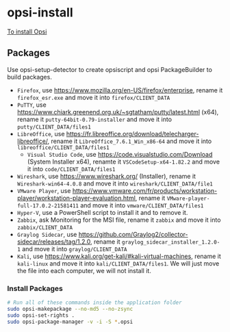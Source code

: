 # opsi-install

[To install Opsi](https://docs.opsi.org/opsi-docs-en/4.2/index.html)

## Packages

Use opsi-setup-detector to create opsiscript and opsi PackageBuilder to build packages.

- `Firefox`, use https://www.mozilla.org/en-US/firefox/enterprise, rename it `firefox_esr.exe` and move it into `firefox/CLIENT_DATA`
- `PuTTY`, use https://www.chiark.greenend.org.uk/~sgtatham/putty/latest.html (x64), rename it `putty-64bit-0.79-installer` and move it into `putty/CLIENT_DATA/files1`
- `LibreOffice`, use https://fr.libreoffice.org/download/telecharger-libreoffice/, rename it `LibreOffice_7.6.1_Win_x86-64` and move it into `libreoffice/CLIENT_DATA/files1`
  - `Visual Studio Code`, use https://code.visualstudio.com/Download (System Installer x64), renamte it `VSCodeSetup-x64-1.82.2` and move it into `code/CLIENT_DATA/files1`
- `Wireshark`, use https://www.wireshark.org/ (Installer), rename it `Wireshark-win64-4.0.8` and move it into `wireshark/CLIENT_DATA/file1`
- `VMware Player`, use https://www.vmware.com/fr/products/workstation-player/workstation-player-evaluation.html, rename it `VMware-player-full-17.0.2-21581411` and move it into `vmware/CLIENT_DATA/files1`
- `Hyper-V`, use a PowerShell script to install it and to remove it.
- `Zabbix`, ask Monitoring for the MSI file, rename it `zabbix` and move it into `zabbix/CLIENT_DATA`
- `Graylog Sidecar`, use https://github.com/Graylog2/collector-sidecar/releases/tag/1.2.0, rename it `graylog_sidecar_installer_1.2.0-1` and move it into `graylog/CLIENT_DATA`
- `Kali`, use https://www.kali.org/get-kali/#kali-virtual-machines, rename it `kali-linux` and move it into `kali/CLIENT_DATA/files1`. We will just move the file into each computer, we will not install it.

### Install Packages

```sh
# Run all of these commands inside the application folder
sudo opsi-makepackage --no-md5 --no-zsync
sudo opsi-set-rights .
sudo opsi-package-manager -v -i -S *.opsi
```
